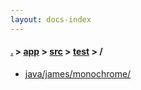```yaml
---
layout: docs-index
---
```

#### [.](./../../../index) > [app](./../../index) > [src](./../index) > [test](./index) > **/**

- [java/james/monochrome/](java/james/monochrome/)

